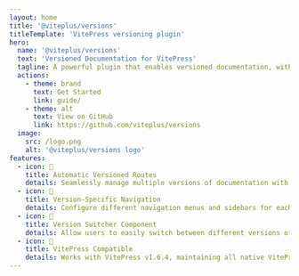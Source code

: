 ```yaml
---
layout: home
title: '@viteplus/versions'
titleTemplate: 'VitePress versioning plugin'
hero:
  name: '@viteplus/versions'
  text: 'Versioned Documentation for VitePress'
  tagline: A powerful plugin that enables versioned documentation, with automatic routes, sidebar & navigation per version.
  actions:
    - theme: brand
      text: Get Started
      link: guide/
    - theme: alt
      text: View on GitHub
      link: https://github.com/viteplus/versions
  image:
    src: /logo.png
    alt: '@viteplus/versions logo'
features:
  - icon: 🔄
    title: Automatic Versioned Routes
    details: Seamlessly manage multiple versions of documentation with automatic route generation.
  - icon: 🧭
    title: Version-Specific Navigation
    details: Configure different navigation menus and sidebars for each version of your documentation.
  - icon: 🔄
    title: Version Switcher Component
    details: Allow users to easily switch between different versions of your documentation.
  - icon: 🚀
    title: VitePress Compatible
    details: Works with VitePress v1.6.4, maintaining all native VitePress features.
---
```

